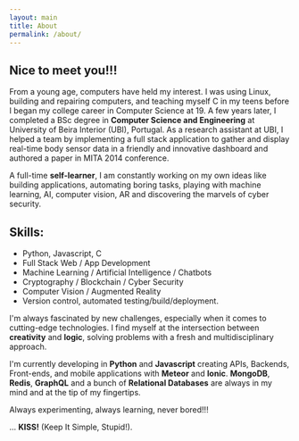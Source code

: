 ```yaml
---
layout: main
title: About
permalink: /about/
---
```


## Nice to meet you!!!

From a young age, computers have held my interest. I was using Linux, building and repairing computers, and teaching myself C in my teens before I began my college career in Computer Science at 19. A few years later, I completed a BSc degree in __Computer Science and Engineering__ at University of Beira Interior (UBI), Portugal. As a research assistant at UBI, I helped a team by implementing a full stack application to gather and display real-time body sensor data in a friendly and innovative dashboard and authored a paper in MITA 2014 conference.

A full-time __self-learner__, I am constantly working on my own ideas like building applications, automating boring tasks, playing with machine learning, AI, computer vision, AR and discovering the marvels of cyber security.

## Skills:
- Python, Javascript, C
- Full Stack Web / App Development
- Machine Learning / Artificial Intelligence / Chatbots
- Cryptography / Blockchain / Cyber Security
- Computer Vision / Augmented Reality
- Version control, automated testing/build/deployment.

I'm always fascinated by new challenges, especially when it comes to cutting-edge technologies. I find myself at the intersection between __creativity__ and __logic__, solving problems with a fresh and multidisciplinary approach.

I'm currently developing in __Python__ and __Javascript__ creating APIs, Backends, Front-ends, and mobile applications with __Meteor__ and __Ionic__. __MongoDB__, __Redis__, __GraphQL__ and a bunch of __Relational Databases__ are always in my mind and at the tip of my fingertips.

Always experimenting, always learning, never bored!!!  

... __KISS!__ (Keep It Simple, Stupid!).

